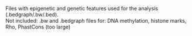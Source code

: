 Files with epigenetic and genetic features used for the analysis (.bedgraph/.bw/.bed).   
Not included: .bw and .bedgraph files for: DNA methylation, histone marks, Rho, PhastCons (too large)


